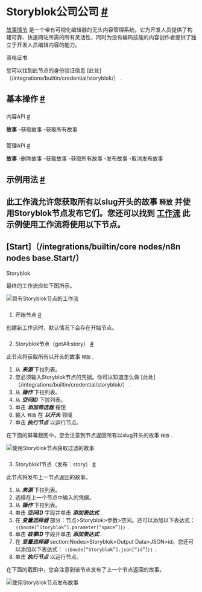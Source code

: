 


 Storyblok公司公司
 [#](#storyblok "永久链接")
=============================================



[故事情节](https://www.storyblok.com/) 
 是一个带有可视化编辑器的无头内容管理系统。它为开发人员提供了构建可靠、快速网站所需的所有灵活性，同时为没有编码技能的内容创作者提供了独立于开发人员编辑内容的能力。
 




 资格证书
 



 您可以找到此节点的身份验证信息
 [此处]（/integrations/builtin/credential/storyblok/）
 .
 




 基本操作
 [#](#基本操作 "永久链接")
-----------------------------------------------------------


### 
 内容API
 [#](#content-api "永久链接")



**故事**
 -获取故事
-获取所有故事
 


### 
 管理API
 [#](#管理api "永久链接")



**故事**
 -删除故事
-获取故事
-获取所有故事
-发布故事
-取消发布故事
 



 示例用法
 [#](#示例用法 "永久链接")
-----------------------------------------------------



 此工作流允许您获取所有以slug开头的故事
 `释放`
 并使用Storyblok节点发布它们。您还可以找到
 [工作流](https://n8n.io/workflows/768) 
 此示例使用工作流将使用以下节点。
-
 [Start]（/integrations/builtin/core nodes/n8n nodes base.Start/）
 -
 Storyblok




 最终的工作流应如下图所示。
 



![具有Storyblok节点的工作流](https://d33wubrfki0l68.cloudfront.net/95955c7b355fbfd9fae618b6c7471074cac1e737/044b9/_images/integrations/builtin/app-nodes/storyblok/workflow.png)



### 
 1. 开始节点
 [#](#1-start-node "永久链接")



 创建新工作流时，默认情况下会存在开始节点。
 


### 
 2. Storyblok节点（getAll:story）
 [#](#2-storyblok-node-getal-story "永久链接")



 此节点将获取所有以开头的故事
 `释放`
 .
 


1. 从
 ***来源***
 下拉列表。
2. 您必须输入Storyblok节点的凭据。你可以知道怎么做
 [此处]（/integrations/builtin/credential/storyblok/）
 .
3. 从
 ***操作***
 下拉列表。
4. 从
 ***空间ID***
 下拉列表。
5. 单击
 ***添加筛选器***
 按钮
6. 输入
 `释放`
 在
 ***以开头***
 领域
7. 单击
 ***执行节点***
 以运行节点。



 在下面的屏幕截图中，您会注意到节点返回所有以slug开头的故事
 `释放`
 .
 



![使用Storyblok节点获取过滤的故事](https://d33wubrfki0l68.cloudfront.net/c1bbe818d782bdfb5efdf683cfc843b988b2afaf/b14a3/_images/integrations/builtin/app-nodes/storyblok/storyblok_node.png)



### 
 3. Storyblok1节点（发布：story）
 [#](#3-storyblok1-node-publish-story "永久链接")



 此节点将发布上一节点返回的故事。
 


1. 从
 ***来源***
 下拉列表。
2. 选择在上一个节点中输入的凭据。
3. 从
 ***操作***
 下拉列表。
4. 单击
 ***空间ID***
 字段并单击
 ***添加表达式***
 .
5. 在
 ***变量选择器***
 部分：节点>Storyblok>参数>空间。还可以添加以下表达式：
 `｛｛$node[“Storyblok”].parameter[“space”]｝｝`
 .
6. 单击
 ***故事ID***
 字段并单击
 ***添加表达式***
 .
7. 在
 ***变量选择器***
 section:Nodes>Storyblok>Output Data>JSON>id。您还可以添加以下表达式：
 `｛｛$node[“Storyblok”].json[“id”]｝｝`
 .
8. 单击
 ***执行节点***
 以运行节点。



 在下面的截图中，您会注意到该节点发布了上一个节点返回的故事。
 



![使用Storyblok节点发布故事](https://d33wubrfki0l68.cloudfront.net/7f09d6345eefb6ea9117cae9a4bd5503c0593602/8abe4/_images/integrations/builtin/app-nodes/storyblok/storyblok1_node.png)





